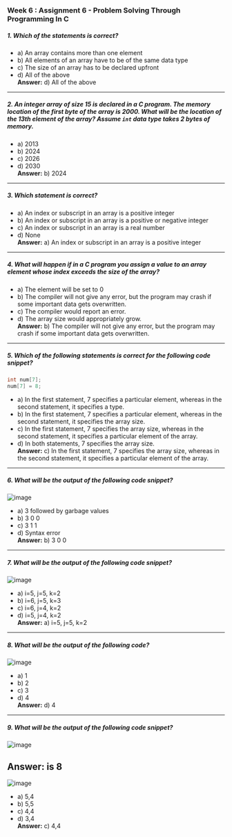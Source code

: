 ### **Week 6 : Assignment 6 -  Problem Solving Through Programming In C**  

##### 1. Which of the statements is correct?  
- a) An array contains more than one element  
- b) All elements of an array have to be of the same data type  
- c) The size of an array has to be declared upfront  
- d) All of the above  
**Answer:** d) All of the above  

---  

##### 2. An integer array of size 15 is declared in a C program. The memory location of the first byte of the array is 2000. What will be the location of the 13th element of the array? Assume `int` data type takes 2 bytes of memory.  
- a) 2013  
- b) 2024  
- c) 2026  
- d) 2030  
**Answer:** b) 2024

---  

##### 3. Which statement is correct?  
- a) An index or subscript in an array is a positive integer  
- b) An index or subscript in an array is a positive or negative integer  
- c) An index or subscript in an array is a real number  
- d) None  
**Answer:** a) An index or subscript in an array is a positive integer  

---  

##### 4. What will happen if in a C program you assign a value to an array element whose index exceeds the size of the array?  
- a) The element will be set to 0  
- b) The compiler will not give any error, but the program may crash if some important data gets overwritten.  
- c) The compiler would report an error.  
- d) The array size would appropriately grow.  
**Answer:** b) The compiler will not give any error, but the program may crash if some important data gets overwritten.  

---  

##### 5. Which of the following statements is correct for the following code snippet?  
```c
int num[7];  
num[7] = 8;
```  
- a) In the first statement, 7 specifies a particular element, whereas in the second statement, it specifies a type.  
- b) In the first statement, 7 specifies a particular element, whereas in the second statement, it specifies the array size.  
- c) In the first statement, 7 specifies the array size, whereas in the second statement, it specifies a particular element of the array.  
- d) In both statements, 7 specifies the array size.  
**Answer:** c) In the first statement, 7 specifies the array size, whereas in the second statement, it specifies a particular element of the array.  

---  

##### 6. What will be the output of the following code snippet?  
![image](https://github.com/user-attachments/assets/7ef67c34-e7e2-4cff-9a33-a0f3b8f580c8)

- a) 3 followed by garbage values  
- b) 3 0 0  
- c) 3 1 1  
- d) Syntax error  
**Answer:** b) 3 0 0  

---  

##### 7. What will be the output of the following code snippet?  
![image](https://github.com/user-attachments/assets/47fb30e4-fdfc-466d-8c34-d50774b02814)

- a) i=5, j=5, k=2  
- b) i=6, j=5, k=3  
- c) i=6, j=4, k=2  
- d) i=5, j=4, k=2  
**Answer:** a) i=5, j=5, k=2 

---  

##### 8. What will be the output of the following code?  
![image](https://github.com/user-attachments/assets/52ea99d5-6bf4-40bd-be3b-d5f3676371fe)
 
- a) 1  
- b) 2  
- c) 3  
- d) 4  
**Answer:** d) 4  

---  

##### 9. What will be the output of the following code snippet?  
![image](https://github.com/user-attachments/assets/a30ffdc3-2626-45ef-9161-f176d8e526d4)

**Answer:** is 8 
---
![image](https://github.com/user-attachments/assets/42a8b144-5179-4cbd-83a1-9c1716faa0fa)

- a) 5,4  
- b) 5,5  
- c) 4,4  
- d) 3,4  
**Answer:** c) 4,4 
